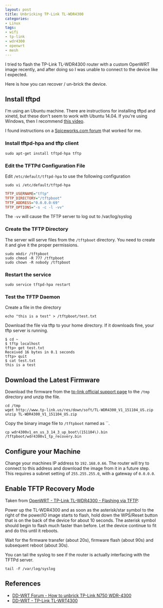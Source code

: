 ```yaml
---
layout: post
title: Unbricking TP-Link TL-WDR4300
categories:
- Linux
tags:
- wifi
- tp-link
- wdr4300
- openwrt
- mesh
---
```


I tried to flash the TP-Link TL-WDR4300 router with a custom OpenWRT image
recently, and after doing so I was unable to connect to the device like I
expected.

Here is how you can recover / un-brick the device.
<!--more-->

## Install tftpd

I'm using an Ubuntu machine. There are instructions for installing tftpd and
xinetd, but these don't seem to work with Ubuntu 14.04. If you're using Windows,
then I recommend [this video](https://www.youtube.com/watch?v=1hWT35w6sVI).

I found instructions on a [Spiceworks.com forum](https://community.spiceworks.com/how_to/100006-install-and-configure-tftp-under-ubuntu-14-04)
that worked for me.

### Install tftpd-hpa and tftp client

```shell
sudo apt-get install tftpd-hpa tftp
```

### Edit the TFTPd Configuration File

Edit `/etc/default/tftpd-hpa` to use the following configuration

```shell
sudo vi /etc/default/tftpd-hpa
```

```ini
TFTP_USERNAME="tftp"
TFTP_DIRECTORY="/tftpboot"
TFTP_ADDRESS="0.0.0.0:69"
TFTP_OPTIONS="-s -c -l -vv"
```

The `-vv` will cause the TFTP server to log out to /var/log/syslog

### Create the TFTP Directory

The server will serve files from the `/tftpboot` directory. You need to create
it and give it the proper permissions.

```shell
sudo mkdir /tftpboot
sudo chmod -R 777 /tftpboot
sudo chown -R nobody /tftpboot
```

### Restart the service

```shell
sudo service tftpd-hpa restart
```

### Test the TFTP Daemon

Create a file in the directory

```shell
echo "this is a test" > /tftpboot/test.txt
```

Download the file via tftp to your home directory. If it downloads fine, your
tftp server is running.

```shell
$ cd ~
$ tftp localhost
tftp> get test.txt
Received 16 bytes in 0.1 seconds
tftp> quit
$ cat test.txt
this is a test
```

## Download the Latest Firmware

Download the firmware from the [tp-link official support page] to the `/tmp`
directory and unzip the file.

```shell
cd /tmp
wget http://www.tp-link.us/res/down/soft/TL-WDR4300_V1_151104_US.zip
unzip TL-WDR4300_V1_151104_US.zip
```

Copy the binary image file to `/tftpboot` named as ``.

```shell
cp wdr4300v1_en_us_3_14_3_up_boot\(151104\).bin /tftpboot/wdr4300v1_tp_recovery.bin
```

[tp-link official support page]: http://www.tp-link.us/download/TL-WDR4300.html#Firmware

## Configure your Machine

Change your machines IP address to `192.168.0.66`. The router will try to
connect to this address and download the image from it in a future step. This
requires a subnet setting of `255.255.255.0`, with a gateway of `0.0.0.0`.

## Enable TFTP Recovery Mode

Taken from [OpenWRT - TP-Link TL-WDR4300 - Flashing via TFTP](https://wiki.openwrt.org/toh/tp-link/tl-wdr4300#flashing_via_tftp):

Power up the TL-WDR4300 and as soon as the asterisk/star symbol to the right of
the power/IO image starts to flash, hold down the WPS/Reset button that is on
the back of the device for about 10 seconds. The asterisk symbol should begin
to flash much faster than before. Let the device continue to fit and do this
until it reboots.

Wait for the firmware transfer (about 20s), firmware flash (about 90s) and
subsequent reboot (about 30s).

You can tail the syslog to see if the router is actually interfacing with the
TFTPd server.

```shell
tail -F /var/log/syslog
```

## References

* [DD-WRT Forum - How to unbrick TP-Link N750 WDR-4300](http://www.dd-wrt.com/phpBB2/viewtopic.php?t=278435)
* [DD-WRT - TP-Link TL-WRT4300](http://www.dd-wrt.com/wiki/index.php/TP-Link_TL-WDR4300#Restoring_Stock_Firmware)
